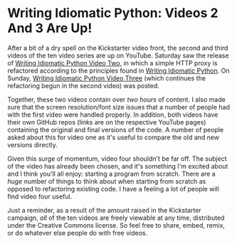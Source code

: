 # Writing Idiomatic Python: Videos 2 And 3 Are Up!

After a bit of a dry spell on the Kickstarter video front, the second
and third videos of the ten video series are up on YouTube. Saturday saw the release of 
[Writing Idiomatic Python Video Two](https://www.youtube.com/watch?v=wym71aDDMyo), in which 
a simple HTTP proxy is refactored according to the principles found in [Writing Idiomatic Python](https://www.jeffknupp.com/writing-idiomatic-python-ebook/). On Sunday, [Writing Idiomatic Python Video Three](https://www.youtube.com/watch?v=0A_udRSen2w) (which
continues the refactoring begun in the second video) was posted.
<!--more-->
Together, these two videos contain over *two hours* of content. I also made sure
that the screen resolution/font size issues that a number of people had with the
first video were handled properly. In addition, both videos have their own
GitHub repos (links are on the respective YouTube pages) containing the original
and final versions of the code. A number of people asked about this for video
one as it's useful to compare the old and new versions directly.

Given this surge of momentum, video four shouldn't be far off. The subject of 
the video has already been chosen, and it's something I'm excited about and I
think you'll all enjoy: starting a program from scratch. There are a *huge*
number of things to think about when starting from scratch as opposed to
refactoring existing code. I have a feeling a lot of people will find video four
useful.

Just a reminder, as a result of the amount raised in the Kickstarter campaign,
*all* of the ten videos are freely viewable at any time, distributed under the
Creative Commons license. So feel free to share, embed, remix, or do whatever
else people do with free videos.
